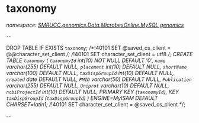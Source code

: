 ﻿# taxonomy
_namespace: [SMRUCC.genomics.Data.MicrobesOnline.MySQL.genomics](./index.md)_

--
 
 DROP TABLE IF EXISTS `taxonomy`;
 /*!40101 SET @saved_cs_client = @@character_set_client */;
 /*!40101 SET character_set_client = utf8 */;
 CREATE TABLE `taxonomy` (
 `taxonomyId` int(10) NOT NULL DEFAULT '0',
 `name` varchar(255) DEFAULT NULL,
 `placement` int(10) DEFAULT NULL,
 `shortName` varchar(100) DEFAULT NULL,
 `taxDispGroupId` int(10) DEFAULT NULL,
 `created` date DEFAULT NULL,
 `PMID` varchar(50) DEFAULT NULL,
 `Publication` varchar(255) DEFAULT NULL,
 `Uniprot` varchar(10) DEFAULT NULL,
 `ncbiProjectId` int(10) DEFAULT NULL,
 PRIMARY KEY (`taxonomyId`),
 KEY `taxDispGroupId` (`taxDispGroupId`)
 ) ENGINE=MyISAM DEFAULT CHARSET=latin1;
 /*!40101 SET character_set_client = @saved_cs_client */;
 
 --




